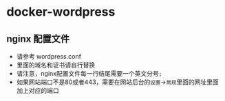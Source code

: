 # docker-wordpress

## nginx 配置文件
+ 请参考 wordpress.conf
+ 里面的域名和证书请自行替换
+ 请注意，nginx配置文件每一行结尾需要一个英文分号`;`
+ 如果网站端口不是80或者443，需要在网站后台的`设置`->`常规`里面的网址里面加上对应的端口